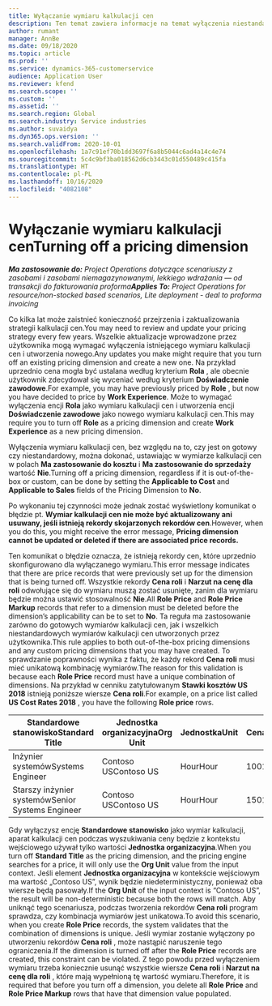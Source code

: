 ```yaml
---
title: Wyłączanie wymiaru kalkulacji cen
description: Ten temat zawiera informacje na temat wyłączenia niestandardowych wymiarów kalkulacji cen.
author: rumant
manager: AnnBe
ms.date: 09/18/2020
ms.topic: article
ms.prod: ''
ms.service: dynamics-365-customerservice
audience: Application User
ms.reviewer: kfend
ms.search.scope: ''
ms.custom: ''
ms.assetid: ''
ms.search.region: Global
ms.search.industry: Service industries
ms.author: suvaidya
ms.dyn365.ops.version: ''
ms.search.validFrom: 2020-10-01
ms.openlocfilehash: 1a7c91ef70b1dd3697f6a8b5044c6ad4a14c4e74
ms.sourcegitcommit: 5c4c9bf3ba018562d6cb3443c01d550489c415fa
ms.translationtype: HT
ms.contentlocale: pl-PL
ms.lasthandoff: 10/16/2020
ms.locfileid: "4082108"
---
```

# <a name="turning-off-a-pricing-dimension"></a><span data-ttu-id="919bc-103">Wyłączanie wymiaru kalkulacji cen</span><span class="sxs-lookup"><span data-stu-id="919bc-103">Turning off a pricing dimension</span></span>

<span data-ttu-id="919bc-104">_**Ma zastosowanie do:** Project Operations dotyczące scenariuszy z zasobami i zasobami niemagazynowanymi, lekkiego wdrażania — od transakcji do fakturowania proforma_</span><span class="sxs-lookup"><span data-stu-id="919bc-104">_**Applies To:** Project Operations for resource/non-stocked based scenarios, Lite deployment - deal to proforma invoicing_</span></span>

<span data-ttu-id="919bc-105">Co kilka lat może zaistnieć konieczność przejrzenia i zaktualizowania strategii kalkulacji cen.</span><span class="sxs-lookup"><span data-stu-id="919bc-105">You may need to review and update your pricing strategy every few years.</span></span> <span data-ttu-id="919bc-106">Wszelkie aktualizacje wprowadzone przez użytkownika mogą wymagać wyłączenia istniejącego wymiaru kalkulacji cen i utworzenia nowego.</span><span class="sxs-lookup"><span data-stu-id="919bc-106">Any updates you make might require that you turn off an existing pricing dimension and create a new one.</span></span> <span data-ttu-id="919bc-107">Na przykład uprzednio cena mogła być ustalana według kryterium **Rola** , ale obecnie użytkownik zdecydował się wyceniać według kryterium **Doświadczenie zawodowe**.</span><span class="sxs-lookup"><span data-stu-id="919bc-107">For example, you may have previously priced by **Role** , but now you have decided to price by **Work Experience**.</span></span> <span data-ttu-id="919bc-108">Może to wymagać wyłączenia encji **Rola** jako wymiaru kalkulacji cen i utworzenia encji **Doświadczenie zawodowe** jako nowego wymiaru kalkulacji cen.</span><span class="sxs-lookup"><span data-stu-id="919bc-108">This may require you to turn off **Role** as a pricing dimension and create **Work Experience** as a new pricing dimension.</span></span> 

<span data-ttu-id="919bc-109">Wyłączenia wymiaru kalkulacji cen, bez względu na to, czy jest on gotowy czy niestandardowy, można dokonać, ustawiając w wymiarze kalkulacji cen w polach **Ma zastosowanie do kosztu** i **Ma zastosowanie do sprzedaży** wartość **Nie**.</span><span class="sxs-lookup"><span data-stu-id="919bc-109">Turning off a pricing dimension, regardless if it is out-of-the-box or custom, can be done by setting the **Applicable to Cost** and **Applicable to Sales** fields of the Pricing Dimension to **No**.</span></span>

<span data-ttu-id="919bc-110">Po wykonaniu tej czynności może jednak zostać wyświetlony komunikat o błędzie pt. **Wymiar kalkulacji cen nie może być aktualizowany ani usuwany, jeśli istnieją rekordy skojarzonych rekordów cen**.</span><span class="sxs-lookup"><span data-stu-id="919bc-110">However, when you do this, you might receive the error message, **Pricing dimension cannot be updated or deleted if there are associated price records.**</span></span>

<span data-ttu-id="919bc-111">Ten komunikat o błędzie oznacza, że istnieją rekordy cen, które uprzednio skonfigurowano dla wyłączanego wymiaru.</span><span class="sxs-lookup"><span data-stu-id="919bc-111">This error message indicates that there are price records that were previously set up for the dimension that is being turned off.</span></span> <span data-ttu-id="919bc-112">Wszystkie rekordy **Cena roli** i **Narzut na cenę dla roli** odwołujące się do wymiaru muszą zostać usunięte, zanim dla wymiaru będzie można ustawić stosowalność **Nie**.</span><span class="sxs-lookup"><span data-stu-id="919bc-112">All **Role Price** and **Role Price Markup** records that refer to a dimension must be deleted before the dimension’s applicability can be to set to **No**.</span></span> <span data-ttu-id="919bc-113">Ta reguła ma zastosowanie zarówno do gotowych wymiarów kalkulacji cen, jak i wszelkich niestandardowych wymiarów kalkulacji cen utworzonych przez użytkownika.</span><span class="sxs-lookup"><span data-stu-id="919bc-113">This rule applies to both out-of-the-box pricing dimensions and any custom pricing dimensions that you may have created.</span></span> <span data-ttu-id="919bc-114">To sprawdzanie poprawności wynika z faktu, że każdy rekord **Cena roli** musi mieć unikatową kombinację wymiarów.</span><span class="sxs-lookup"><span data-stu-id="919bc-114">The reason for this validation is because each **Role Price** record must have a unique combination of dimensions.</span></span> <span data-ttu-id="919bc-115">Na przykład w cenniku zatytułowanym **Stawki kosztów US 2018** istnieją poniższe wiersze **Cena roli**.</span><span class="sxs-lookup"><span data-stu-id="919bc-115">For example, on a price list called **US Cost Rates 2018** , you have the following **Role price** rows.</span></span> 

| <span data-ttu-id="919bc-116">Standardowe stanowisko</span><span class="sxs-lookup"><span data-stu-id="919bc-116">Standard Title</span></span>         | <span data-ttu-id="919bc-117">Jednostka organizacyjna</span><span class="sxs-lookup"><span data-stu-id="919bc-117">Org Unit</span></span>    |<span data-ttu-id="919bc-118">Jednostka</span><span class="sxs-lookup"><span data-stu-id="919bc-118">Unit</span></span>   |<span data-ttu-id="919bc-119">Cena</span><span class="sxs-lookup"><span data-stu-id="919bc-119">Price</span></span>  |<span data-ttu-id="919bc-120">Waluta</span><span class="sxs-lookup"><span data-stu-id="919bc-120">Currency</span></span>  |
| -----------------------|-------------|-------|-------|----------|
| <span data-ttu-id="919bc-121">Inżynier systemów</span><span class="sxs-lookup"><span data-stu-id="919bc-121">Systems Engineer</span></span>|<span data-ttu-id="919bc-122">Contoso US</span><span class="sxs-lookup"><span data-stu-id="919bc-122">Contoso US</span></span>|<span data-ttu-id="919bc-123">Hour</span><span class="sxs-lookup"><span data-stu-id="919bc-123">Hour</span></span>| <span data-ttu-id="919bc-124">100</span><span class="sxs-lookup"><span data-stu-id="919bc-124">100</span></span>|<span data-ttu-id="919bc-125">USD</span><span class="sxs-lookup"><span data-stu-id="919bc-125">USD</span></span>|
| <span data-ttu-id="919bc-126">Starszy inżynier systemów</span><span class="sxs-lookup"><span data-stu-id="919bc-126">Senior Systems Engineer</span></span>|<span data-ttu-id="919bc-127">Contoso US</span><span class="sxs-lookup"><span data-stu-id="919bc-127">Contoso US</span></span>|<span data-ttu-id="919bc-128">Hour</span><span class="sxs-lookup"><span data-stu-id="919bc-128">Hour</span></span>| <span data-ttu-id="919bc-129">150</span><span class="sxs-lookup"><span data-stu-id="919bc-129">150</span></span>| <span data-ttu-id="919bc-130">USD</span><span class="sxs-lookup"><span data-stu-id="919bc-130">USD</span></span>|


<span data-ttu-id="919bc-131">Gdy wyłączysz encję **Standardowe stanowisko** jako wymiar kalkulacji, aparat kalkulacji cen podczas wyszukiwania ceny będzie z kontekstu wejściowego używał tylko wartości **Jednostka organizacyjna**.</span><span class="sxs-lookup"><span data-stu-id="919bc-131">When you turn off **Standard Title** as the pricing dimension, and the pricing engine searches for a price, it will only use the **Org Unit** value from the input context.</span></span> <span data-ttu-id="919bc-132">Jeśli element **Jednostka organizacyjna** w kontekście wejściowym ma wartość „Contoso US”, wynik będzie niedeterministyczny, ponieważ oba wiersze będą pasowały.</span><span class="sxs-lookup"><span data-stu-id="919bc-132">If the **Org Unit** of the input context is “Contoso US”, the result will be non-deterministic because both the rows will match.</span></span> <span data-ttu-id="919bc-133">Aby uniknąć tego scenariusza, podczas tworzenia rekordów **Cena roli** program sprawdza, czy kombinacja wymiarów jest unikatowa.</span><span class="sxs-lookup"><span data-stu-id="919bc-133">To avoid this scenario, when you create **Role Price** records, the system validates that the combination of dimensions is unique.</span></span> <span data-ttu-id="919bc-134">Jeśli wymiar zostanie wyłączony po utworzeniu rekordów **Cena roli** , może nastąpić naruszenie tego ograniczenia.</span><span class="sxs-lookup"><span data-stu-id="919bc-134">If the dimension is turned off after the **Role Price** records are created, this constraint can be violated.</span></span> <span data-ttu-id="919bc-135">Z tego powodu przed wyłączeniem wymiaru trzeba koniecznie usunąć wszystkie wiersze **Cena roli** i **Narzut na cenę dla roli** , które mają wypełnioną tę wartość wymiaru.</span><span class="sxs-lookup"><span data-stu-id="919bc-135">Therefore, it is required that before you turn off a dimension, you delete all **Role Price** and **Role Price Markup** rows that have that dimension value populated.</span></span>
